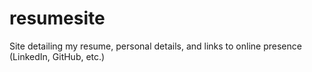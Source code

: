 # resumesite
Site detailing my resume, personal details, and links to online presence (LinkedIn, GitHub, etc.)
